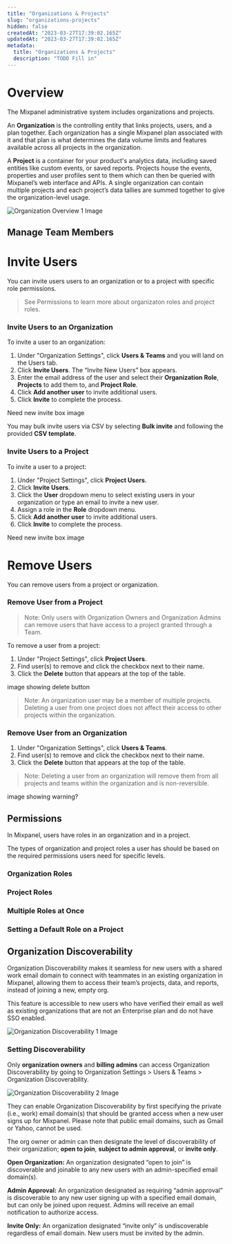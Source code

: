 ```yaml
---
title: "Organizations & Projects"
slug: "organizations-projects"
hidden: false
createdAt: "2023-03-27T17:39:02.165Z"
updatedAt: "2023-03-27T17:39:02.165Z"
metadata:
  title: "Organizations & Projects"
  description: "TODO Fill in"
---
```


# Overview

The Mixpanel administrative system includes organizations and projects. 

An **Organization** is the controlling entity that links projects, users, and a plan together. Each organization has a single Mixpanel plan associated with it and that plan is what determines the data volume limits and features available across all projects in the organization.

A **Project** is a container for your product's analytics data, including saved entities like custom events, or saved reports. Projects house the events, properties and user profiles sent to them which can then be queried with Mixpanel’s web interface and APIs. A single organization can contain multiple projects and each project’s data tallies are summed together to give the organization-level usage.

![Organization Overview 1 Image](https://raw.githubusercontent.com/ranic/mixpanel-docs/main/media/Admin/Organization-Project/organization_overview.png)

## Manage Team Members

# Invite Users

You can invite users users to an organization or to a project with specific role permissions.

>See Permissions to learn more about organizaton roles and project roles.

### Invite Users to an Organization

To invite a user to an organization:

1. Under "Organization Settings", click **Users & Teams** and you will land on the Users tab.
2. Click **Invite Users**. The “Invite New Users” box appears.
3. Enter the email address of the user and select their **Organization Role**, **Projects** to add them to, and **Project Role**.
4. Click **Add another user** to invite additional users.
5. Click **Invite** to complete the process.

Need new invite box image

You may bulk invite users via CSV by selecting **Bulk invite** and following the provided **CSV template**.

### Invite Users to a Project

To invite a user to a project:

1. Under "Project Settings", click **Project Users**.
2. Click **Invite Users**.
3. Click the **User** dropdown menu to select existing users in your organization or type an email to invite a new user.
4. Assign a role in the **Role** dropdown menu.
5. Click **Add another user** to invite additional users.
6. Click **Invite** to complete the process.

Need new invite box image

# Remove Users

You can remove users from a project or organization.

### Remove User from a Project

>Note: Only users with Organization Owners and Organization Admins can remove users that have access to a project granted through a Team.

To remove a user from a project:

1. Under "Project Settings", click **Project Users**.
2. Find user(s) to remove and click the checkbox next to their name.
3. Click the **Delete** button that appears at the top of the table.

image showing delete button

>Note: An organization user may be a member of multiple projects. Deleting a user from one project does not affect their access to other projects within the organization.

### Remove User from an Organization

1. Under "Organization Settings", click **Users & Teams**.
2. Find user(s) to remove and click the checkbox next to their name.
3. Click the **Delete** button that appears at the top of the table.

>Note: Deleting a user from an organization will remove them from all projects and teams within the organization and is non-reversible.

image showing warning?

## Permissions

In Mixpanel, users have roles in an organization and in a project.

The types of organization and project roles a user has should be based on the required permissions users need for specific levels.

### Organization Roles



### Project Roles


### Multiple Roles at Once


### Setting a Default Role on a Project

## Organization Discoverability

Organization Discoverability makes it seamless for new users with a shared work email domain to connect with teammates in an existing organization in Mixpanel, allowing them to access their team’s projects, data, and reports, instead of joining a new, empty org.

This feature is accessible to new users who have verified their email as well as existing organizations that are not an Enterprise plan and do not have SSO enabled.

![Organization Discoverability 1 Image](https://raw.githubusercontent.com/ranic/mixpanel-docs/main/media/Admin/Organization-Project/discoverability1.png)

### Setting Discoverability

Only **organization owners** and **billing admins** can access Organization Discoverability by going to Organization Settings > Users & Teams > Organization Discoverability.

![Organization Discoverability 2 Image](https://raw.githubusercontent.com/ranic/mixpanel-docs/main/media/Admin/Organization-Project/discoverability2.png)


They can enable Organization Discoverability by first specifying the private (i.e., work) email domain(s) that should be granted access when a new user signs up for Mixpanel. Please note that public email domains, such as Gmail or Yahoo, cannot be used.

The org owner or admin can then designate the level of discoverability of their organization; **open to join**, **subject to admin approval**, or **invite only**.

**Open Organization:** An organization designated “open to join” is discoverable and joinable to any new users with an admin-specified email domain(s).

**Admin Approval:** An organization designated as requiring “admin approval” is discoverable to any new user signing up with a specified email domain, but can only be joined upon request. Admins will receive an email notification to authorize access.

**Invite Only:** An organization designated “invite only” is undiscoverable regardless of email domain. New users must be invited by the admin.





